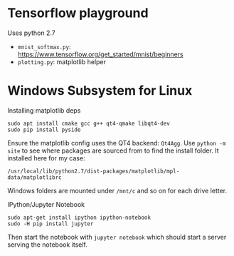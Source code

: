 Tensorflow playground
=====================
    
Uses python 2.7

- `mnist_softmax.py`: https://www.tensorflow.org/get_started/mnist/beginners
- `plotting.py`: matplotlib helper

Windows Subsystem for Linux
===========================

Installing matplotlib deps

    sudo apt install cmake gcc g++ qt4-qmake libqt4-dev
    sudo pip install pyside

Ensure the matplotlib config uses the QT4 backend: `Qt4Agg`. Use `python -m site` to see where packages are sourced from to find the install folder. It installed here for my case: 

    /usr/local/lib/python2.7/dist-packages/matplotlib/mpl-data/matplotlibrc
    
Windows folders are mounted under `/mnt/c` and so on for each drive letter.

IPython/Jupyter Notebook

    sudo apt-get install ipython ipython-notebook
    sudo -H pip install jupyter

Then start the notebook with `jupyter notebook` which should start a server serving the notebook itself.
